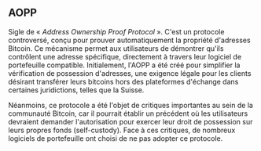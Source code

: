 ## AOPP

Sigle de « *Address Ownership Proof Protocol* ». C'est un protocole controversé, conçu pour prouver automatiquement la propriété d'adresses Bitcoin. Ce mécanisme permet aux utilisateurs de démontrer qu'ils contrôlent une adresse spécifique, directement à travers leur logiciel de portefeuille compatible. Initialement, l'AOPP a été créé pour simplifier la vérification de possession d'adresses, une exigence légale pour les clients désirant transférer leurs bitcoins hors des plateformes d'échange dans certaines juridictions, telles que la Suisse.

Néanmoins, ce protocole a été l'objet de critiques importantes au sein de la communauté Bitcoin, car il pourrait établir un précédent où les utilisateurs devraient demander l'autorisation pour exercer leur droit de possession sur leurs propres fonds (self-custody). Face à ces critiques, de nombreux logiciels de portefeuille ont choisi de ne pas adopter ce protocole.

